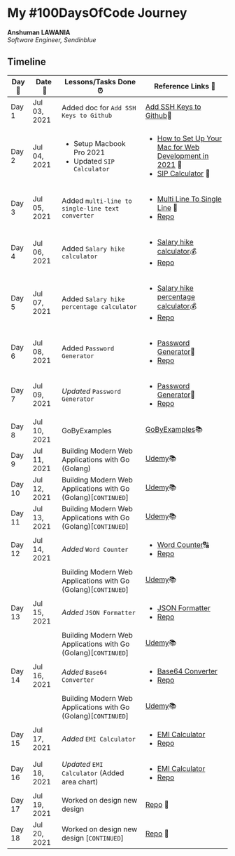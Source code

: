# My #100DaysOfCode Journey

**Anshuman LAWANIA**  
*Software Engineer, Sendinblue* 

## Timeline

|**Day:pushpin:**|**Date &nbsp;:calendar:**|**Lessons/Tasks Done :alarm_clock:**| **Reference Links :link:**|
|------|-----------------|--------------------|---------------------|
|Day 1|Jul 03, 2021| Added doc for `Add SSH Keys to Github` | [Add SSH Keys to Github](https://github.com/71anshuman/useful-docs/tree/main/Add-ssh-key-to-github):pencil:|
|Day 2|Jul 04, 2021|<ul><li>Setup Macbook Pro 2021</li><li> Updated `SIP Calculator`</li></ul>|<ul><li>[How to Set Up Your Mac for Web Development in 2021](https://betterprogramming.pub/how-to-set-up-your-macbook-for-web-development-in-2021-a7a1f53f6462) :apple:</li><li>[SIP Calculator](https://tools.71anshuman.com/) 🤑</li></ul>|
|Day 3|Jul 05, 2021|Added `multi-line to single-line text converter`|<ul><li>[Multi Line To Single Line](https://tools.71anshuman.com/#/multi-line-to-single-line) 💬</li><li>[Repo](https://github.com/71anshuman/utils)</li></ul>|
|Day 4|Jul 06, 2021|Added `Salary hike calculator`|<ul><li>[Salary hike calculator](https://tools.71anshuman.com/#/salary-hike-calculator):moneybag:</li><li>[Repo](https://github.com/71anshuman/utils)</li></ul>|
|Day 5|Jul 07, 2021|Added `Salary hike percentage calculator`|<ul><li>[Salary hike percentage calculator](https://tools.71anshuman.com/#/salary-hike-calculator):moneybag:</li><li>[Repo](https://github.com/71anshuman/utils)</li></ul>|
|Day 6|Jul 08, 2021|Added `Password Generator`|<ul><li>[Password Generator](https://tools.71anshuman.com/#/password-generator):closed_lock_with_key:</li><li>[Repo](https://github.com/71anshuman/utils)</li></ul>|
|Day 7|Jul 09, 2021|*Updated* `Password Generator`|<ul><li>[Password Generator](https://tools.71anshuman.com/#/password-generator):closed_lock_with_key:</li><li>[Repo](https://github.com/71anshuman/utils)</li></ul>|
|Day 8|Jul 10, 2021|GoByExamples|[GoByExamples](https://gobyexample.com/):books:|
|Day 9|Jul 11, 2021|Building Modern Web Applications with Go (Golang)|[Udemy](https://www.udemy.com/share/103XPA/):books:|
|Day 10|Jul 12, 2021|Building Modern Web Applications with Go (Golang)[`CONTINUED`]|[Udemy](https://www.udemy.com/share/103XPA/):books:|
|Day 11|Jul 13, 2021|Building Modern Web Applications with Go (Golang)[`CONTINUED`]|[Udemy](https://www.udemy.com/share/103XPA/):books:|
|Day 12|Jul 14, 2021|*Added* `Word Counter`|<ul><li>[Word Counter](https://tools.71anshuman.com/#/word-counter):capital_abcd:</li><li>[Repo](https://github.com/71anshuman/utils)</li></ul>|
|||Building Modern Web Applications with Go (Golang)[`CONTINUED`]|[Udemy](https://www.udemy.com/share/103XPA/):books:|
|Day 13|Jul 15, 2021|*Added* `JSON Formatter`|<ul><li>[JSON Formatter](https://tools.71anshuman.com/#/json-formatter)</li><li>[Repo](https://github.com/71anshuman/utils)</li></ul>|
|||Building Modern Web Applications with Go (Golang)[`CONTINUED`]|[Udemy](https://www.udemy.com/share/103XPA/):books:|
|Day 14|Jul 16, 2021|*Added* `Base64 Converter`|<ul><li>[Base64 Converter](https://tools.71anshuman.com/#/base-64-converter)</li><li>[Repo](https://github.com/71anshuman/utils)</li></ul>|
|||Building Modern Web Applications with Go (Golang)[`CONTINUED`]|[Udemy](https://www.udemy.com/share/103XPA/):books:|
|Day 15|Jul 17, 2021|*Added* `EMI Calculator`|<ul><li>[EMI Calculator](https://tools.71anshuman.com/#/emi-calculator)</li><li>[Repo](https://github.com/71anshuman/utils)</li></ul>|
|Day 16|Jul 18, 2021|*Updated* `EMI Calculator` (Added area chart)|<ul><li>[EMI Calculator](https://tools.71anshuman.com/#/emi-calculator)</li><li>[Repo](https://github.com/71anshuman/utils)</li></ul>|
|Day 17|Jul 19, 2021|Worked on design new design|[Repo](https://github.com/71anshuman/utils) :construction:|
|Day 18|Jul 20, 2021|Worked on design new design [`CONTINUED`]|[Repo](https://github.com/71anshuman/utils) :construction:|

